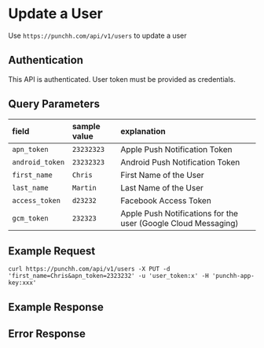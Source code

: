 # Update a User

<p>Use <code>https://punchh.com/api/v1/users</code> to update a user</p>
<h2><a aria-hidden="true" href="#authentication" class="anchor" id="user-content-authentication"><span class="octicon octicon-link"></span></a>Authentication</h2>
<p>This API is authenticated. User token must be provided as credentials.</p>
<h2>
  <a aria-hidden="true" href="#query-parameters" class="anchor" id="user-content-query-parameters"><span class="octicon octicon-link"></span></a>Query Parameters
</h2>
<table>
	<thead>
		<tr>
			<th align="left"><strong>field</strong></th>
			<th align="left"><strong>sample value</strong></th>
			<th align="left"><strong>explanation</strong></th>
		</tr>
	</thead>
	<tbody>
		<tr>
			<td align="left"><code>apn_token</code></td>
			<td align="left"><code>23232323</code></td>
			<td align="left">Apple Push Notification Token</td>
		</tr>
		<tr>
			<td align="left"><code>android_token</code></td>
			<td align="left"><code>23232323</code></td>
			<td align="left">Android Push Notification Token</td>
		</tr>
		<tr>
			<td align="left"><code>first_name</code></td>
			<td align="left"><code>Chris</code></td>
			<td align="left">First Name of the User</td>
		</tr>
		<tr>
			<td align="left"><code>last_name</code></td>
			<td align="left"><code>Martin</code></td>
			<td align="left">Last Name of the User</td>
		</tr>
		<tr>
			<td align="left"><code>access_token</code></td>
			<td align="left"><code>d23232</code></td>
			<td align="left">Facebook Access Token</td>
		</tr>
		<tr>
			<td align="left"><code>gcm_token</code></td>
			<td align="left"><code>232323</code></td>
			<td align="left">Apple Push Notifications for the user (Google Cloud Messaging)</td>
		</tr>
  </tbody>
</table>
<h2><a aria-hidden="true" href="#example-request" class="anchor" id="user-content-example-request"><span class="octicon octicon-link"></span></a>Example Request</h2>
<p><code>curl https://punchh.com/api/v1/users -X PUT -d 'first_name=Chris&amp;apn_token=2323232' -u 'user_token:x' -H 'punchh-app-key:xxx'</code></p>
<h2><a aria-hidden="true" href="#example-response" class="anchor" id="user-content-example-response"><span class="octicon octicon-link"></span></a>Example Response</h2>
<h2><a aria-hidden="true" href="#error-response" class="anchor" id="user-content-error-response"><span class="octicon octicon-link"></span></a>Error Response</h2>